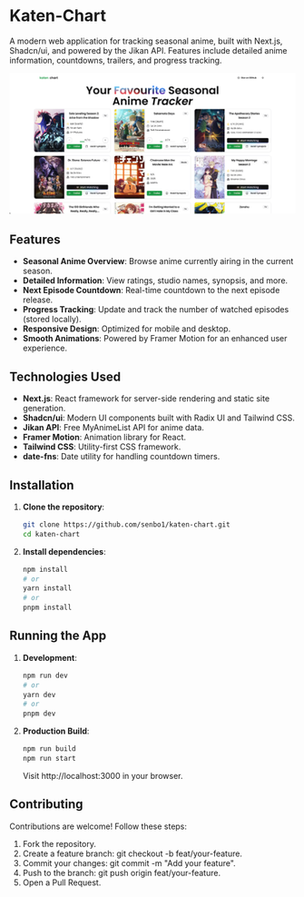 # Katen-Chart

A modern web application for tracking seasonal anime, built with Next.js, Shadcn/ui, and powered by the Jikan API. Features include detailed anime information, countdowns, trailers, and progress tracking.

![Katen-Chart Preview](./preview.png) <!-- Add a screenshot if available -->

## Features

- **Seasonal Anime Overview**: Browse anime currently airing in the current season.
- **Detailed Information**: View ratings, studio names, synopsis, and more.
- **Next Episode Countdown**: Real-time countdown to the next episode release.
- **Progress Tracking**: Update and track the number of watched episodes (stored locally).
- **Responsive Design**: Optimized for mobile and desktop.
- **Smooth Animations**: Powered by Framer Motion for an enhanced user experience.

## Technologies Used

- **Next.js**: React framework for server-side rendering and static site generation.
- **Shadcn/ui**: Modern UI components built with Radix UI and Tailwind CSS.
- **Jikan API**: Free MyAnimeList API for anime data.
- **Framer Motion**: Animation library for React.
- **Tailwind CSS**: Utility-first CSS framework.
- **date-fns**: Date utility for handling countdown timers.

## Installation

1. **Clone the repository**:
   ```bash
   git clone https://github.com/senbo1/katen-chart.git
   cd katen-chart
   ```
2. **Install dependencies**:

   ```bash
   npm install
   # or
   yarn install
   # or
   pnpm install
   ```

## Running the App

1. **Development**:

   ```bash
   npm run dev
   # or
   yarn dev
   # or
   pnpm dev
   ```

2. **Production Build**:

   ```bash
   npm run build
   npm run start
   ```

   Visit http://localhost:3000 in your browser.

## Contributing

Contributions are welcome! Follow these steps:

1. Fork the repository.
2. Create a feature branch: git checkout -b feat/your-feature.
3. Commit your changes: git commit -m "Add your feature".
4. Push to the branch: git push origin feat/your-feature.
5. Open a Pull Request.
